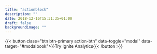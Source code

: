 ```yaml
---
title: "actionblock"
description: ""
date: 2018-12-16T15:31:35+01:00
draft: false
backgroundimage: ""
---
```


{{< button class="btn btn-primary action-btn" data-toggle="modal" data-target="#modalbook">}}Try Ignite Analytics{{< /button >}}

